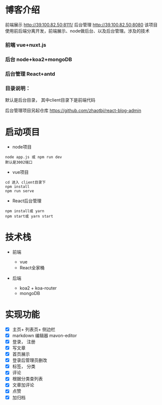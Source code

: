 # 博客介绍


前端展示 http://39.100.82.50:8111/
后台管理 http://39.100.82.50:8080
该项目使用前后端分离开发，前端展示、node做后台、以及后台管理。涉及的技术

### 前端 vue+nuxt.js

### 后台 node+koa2+mongoDB
### 后台管理 React+antd  

### 目录说明：
 默认是后台目录， 其中client目录下是前端代码

后台管理项目另起仓库 https://github.com/zhaotbj/react-blog-admin 

# 启动项目
- node项目
```
node app.js 或 npm run dev
默认是3002端口
```
- vue项目
```
cd 进入 client目录下
npm install
npm run serve
```
- React后台管理
```
npm install或 yarn
npm start或 yarn start
```

# 技术栈
- 前端
  + vue 
  + React全家桶

- 后端
  + koa2 + koa-router
  + mongoDB 

# 实现功能

- [x] 主页+ 列表页+ 侧边栏
- [x] markdown 编辑器 mavon-editor
- [x] 登录， 注册
- [x] 写文章
- [x] 首页展示
- [x] 登录后管理员删改
- [x] 标签， 分类
- [x] 评论
- [x] 根据分类查列表
- [x] 文章加评论
- [x] 点赞
- [x] 加归档